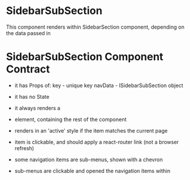 # SidebarSubSection

This component renders within SidebarSection component, depending on the data passed in

# SidebarSubSection Component Contract

* it has Props of:
	key - unique key
	navData - ISidebarSubSection object
* it has no State
* it always renders a <li> element, containing the rest of the component
* renders in an 'active' style if the item matches the current page
* item is clickable, and should apply a react-router link (not a browser refresh)


* some navigation items are sub-menus, shown with a chevron
* sub-menus are clickable and opened the navigation items within